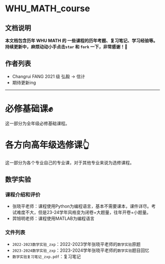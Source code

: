 # WHU_MATH_course

## 文档说明
**本文档包含历年 WHU MATH 的 一些课程的历年考题、复习笔记、学习经验等。持续更新中，麻烦动动小手点击`star` 和 `fork` 一下，非常感谢！🌸**

## 作者列表
- Changrui FANG 2021 级 弘毅 $\rightarrow$ 信计
- 期待更新ing
---

# 必修基础课✊
这一部分为全年级必修基础课程。

# 各方向高年级选修课👆
这一部分为各个专业自己的专业课，对于其他专业来说为选修课程。

## 数学实验
### 课程介绍和评价
- 张晓平老师：课程使用Python为编程语言，基本不需要课本，课件详尽。考试难度不大，但是23-24学年风格变为闭卷+大题量，往年开卷+小题量。
- 羿旭明老师：课程使用MATLAB为编程语言
### 文件列表
- `2022-2023数学实验_zxp`：2022-2023学年张晓平老师的`数学实验`原题
- `2023-2024数学实验_zxp`：2023-2024学年张晓平老师的`数学实验`题目回忆
- `数学实验复习笔记_zxp.pdf`：复习笔记
